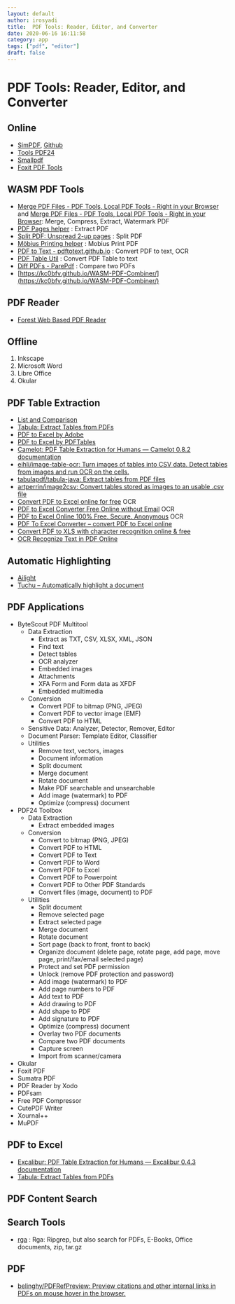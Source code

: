 ```yaml
---
layout: default
author: irosyadi
title:  PDF Tools: Reader, Editor, and Converter
date: 2020-06-16 16:11:58
category: app
tags: ["pdf", "editor"]
draft: false
---
```


# PDF Tools: Reader, Editor, and Converter

## Online
- [SimPDF](https://simpdf.com/), [Github](https://github.com/shashanoid/Simpdf)
- [Tools PDF24](https://tools.pdf24.org/en/)
- [Smallpdf](https://smallpdf.com/)
- [Foxit PDF Tools](https://www.foxitsoftware.com/pdf-converter/)

## WASM PDF Tools
* [Merge PDF Files - PDF Tools, Local PDF Tools - Right in your Browser](https://localpdf.tech/) and [Merge PDF Files - PDF Tools, Local PDF Tools - Right in your Browser](https://localpdf.tech/): Merge, Compress, Extract, Watermark PDF
* [PDF Pages helper](https://shreevatsa.net/pdf-pages/) : Extract PDF
* [Split PDF: Unspread 2-up pages](https://shreevatsa.net/pdf-unspread/) : Split PDF
* [Möbius Printing helper](https://shreevatsa.net/mobius-print/) : Mobius Print PDF
* [PDF to Text - pdftotext.github.io](https://pdftotext.github.io/) : Convert PDF to text, OCR
* [PDF Table Util](https://pdftableutil.possiblenull.com/app/) : Convert PDF Table to text
* [Diff PDFs - ParePdf](https://parepdf.com/) : Compare two PDFs
* [https://kc0bfv.github.io/WASM-PDF-Combiner/](https://kc0bfv.github.io/WASM-PDF-Combiner/)

## PDF Reader
- [Forest Web Based PDF Reader](https://forestreader.com/#)

## Offline
1. Inkscape
2. Microsoft Word
3. Libre Office
4. Okular

## PDF Table Extraction
- [List and Comparison](https://github.com/camelot-dev/camelot/wiki/Comparison-with-other-PDF-Table-Extraction-libraries-and-tools#pdfplumber)
- [Tabula: Extract Tables from PDFs](https://tabula.technology/)
- [PDF to Excel by Adobe](https://www.adobe.com/sea/acrobat/online/pdf-to-excel.html)
- [PDF to Excel by PDFTables](https://pdftables.com/)
- [Camelot: PDF Table Extraction for Humans — Camelot 0.8.2 documentation](https://camelot-py.readthedocs.io/en/master/)
- [eihli/image-table-ocr: Turn images of tables into CSV data. Detect tables from images and run OCR on the cells.](https://github.com/eihli/image-table-ocr)
- [tabulapdf/tabula-java: Extract tables from PDF files](https://github.com/tabulapdf/tabula-java)
- [artperrin/image2csv: Convert tables stored as images to an usable .csv file](https://github.com/artperrin/image2csv)
- [Convert PDF to Excel online for free](https://www.onlineocr.net/pdftoexcel) OCR
- [PDF to Excel Converter Free Online without Email](https://www.pdftoexcelconverter.net/) OCR
- [PDF to Excel Online 100% Free. Secure. Anonymous](https://easypdf.com/pdf-to-excel) OCR
- [PDF To Excel Converter – convert PDF to Excel online](https://www.ocr2edit.com/convert-to-excel)
- [Convert PDF to XLS with character recognition online & free](https://online2pdf.com/convert-pdf-to-xls-with-ocr)
- [OCR Recognize Text in PDF Online](https://www.sejda.com/ocr-pdf)

## Automatic Highlighting
* [Ailight](https://anishthite.github.io/ailight/)
* [Tuchu – Automatically highlight a document](https://tuchu.app/)

## PDF Applications
- ByteScout PDF Multitool
    - Data Extraction
        - Extract as TXT, CSV, XLSX, XML, JSON
        - Find text
        - Detect tables
        - OCR analyzer
        - Embedded images
        - Attachments
        - XFA Form and Form data as XFDF
        - Embedded multimedia
    - Conversion
        - Convert PDF to bitmap (PNG, JPEG)
        - Convert PDF to vector image (EMF)
        - Convert PDF to HTML
    - Sensitive Data: Analyzer, Detector, Remover, Editor
    - Document Parser: Template Editor, Classifier
    - Utilities
        - Remove text, vectors, images
        - Document information
        - Split document
        - Merge document
        - Rotate document
        - Make PDF searchable and unsearchable
        - Add image (watermark) to PDF
        - Optimize (compress) document     
- PDF24 Toolbox
    - Data Extraction
        - Extract embedded images
    - Conversion
        - Convert to bitmap (PNG, JPEG)
        - Convert PDF to HTML
        - Convert PDF to Text
        - Convert PDF to Word
        - Convert PDF to Excel
        - Convert PDF to Powerpoint
        - Convert PDF to Other PDF Standards
        - Convert files (image, document) to PDF
    - Utilities
        - Split document
        - Remove selected page
        - Extract selected page
        - Merge document
        - Rotate document
        - Sort page (back to front, front to back)
        - Organize document (delete page, rotate page, add page, move page, print/fax/email selected page)
        - Protect and set PDF permission
        - Unlock (remove PDF protection and password)
        - Add image (watermark) to PDF
        - Add page numbers to PDF
        - Add text to PDF
        - Add drawing to PDF
        - Add shape to PDF
        - Add signature to PDF
        - Optimize (compress) document
        - Overlay two PDF documents
        - Compare two PDF documents
        - Capture screen
        - Import from scanner/camera
- Okular
- Foxit PDF
- Sumatra PDF
- PDF Reader by Xodo
- PDFsam
- Free PDF Compressor
- CutePDF Writer
- Xournal++
- MuPDF

## PDF to Excel
* [Excalibur: PDF Table Extraction for Humans — Excalibur 0.4.3 documentation](https://excalibur-py.readthedocs.io/en/master/)
* [Tabula: Extract Tables from PDFs](https://tabula.technology/)

## PDF Content Search
## Search Tools
- [rga](https://phiresky.github.io/blog/2019/rga--ripgrep-for-zip-targz-docx-odt-epub-jpg/) : Rga: Ripgrep, but also search for PDFs, E-Books, Office documents, zip, tar.gz

## PDF
- [belinghy/PDFRefPreview: Preview citations and other internal links in PDFs on mouse hover in the browser.](https://github.com/belinghy/PDFRefPreview)
